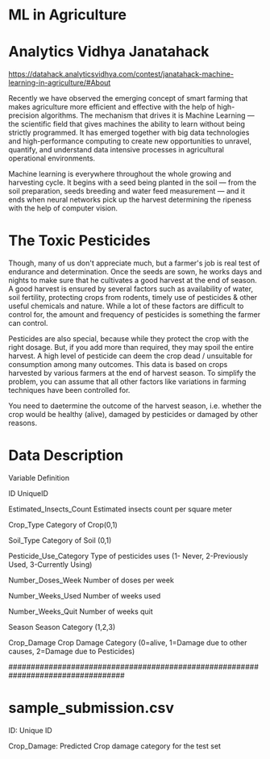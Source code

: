 # ML in Agriculture
# Analytics Vidhya Janatahack
https://datahack.analyticsvidhya.com/contest/janatahack-machine-learning-in-agriculture/#About

Recently we have observed the emerging concept of smart farming that makes agriculture more efficient and effective with the help of high-precision algorithms. The mechanism that drives it is Machine Learning — the scientific field that gives machines the ability to learn without being strictly programmed. It has emerged together with big data technologies and high-performance computing to create new opportunities to unravel, quantify, and understand data intensive processes in agricultural operational environments.

Machine learning is everywhere throughout the whole growing and harvesting cycle. It begins with a seed being planted in the soil — from the soil preparation, seeds breeding and water feed measurement — and it ends when neural networks pick up the harvest determining the ripeness with the help of computer vision.

# The Toxic Pesticides

Though, many of us don't appreciate much, but a farmer's job is real test of endurance and determination. Once the seeds are sown, he works days and nights to make sure that he cultivates a good harvest at the end of season. A good harvest is ensured by several factors such as availability of water, soil fertility, protecting crops from rodents, timely use of pesticides & other useful chemicals and nature. While a lot of these factors are difficult to control for, the amount and frequency of pesticides is something the farmer can control.

Pesticides are also special, because while they protect the crop with the right dosage. But, if you add more than required, they may spoil the entire harvest. A high level of pesticide can deem the crop dead / unsuitable for consumption among many outcomes. This data is based on crops harvested by various farmers at the end of harvest season. To simplify the problem, you can assume that all other factors like variations in farming techniques have been controlled for.

You need to daetermine the outcome of the harvest season, i.e. whether the crop would be healthy (alive), damaged by pesticides or damaged by other reasons.

# Data Description

Variable	Definition

ID	UniqueID

Estimated_Insects_Count	Estimated insects count per square meter

Crop_Type	Category of Crop(0,1)

Soil_Type	Category of Soil (0,1)

Pesticide_Use_Category	Type of pesticides uses (1- Never, 2-Previously Used, 3-Currently Using)

Number_Doses_Week	Number of doses per week

Number_Weeks_Used	Number of weeks used

Number_Weeks_Quit	Number of weeks quit

Season	Season Category (1,2,3)

Crop_Damage	Crop Damage Category (0=alive, 1=Damage due to other causes, 2=Damage due to Pesticides)

##################################################################################
# sample_submission.csv

ID: Unique ID

Crop_Damage: Predicted Crop damage category for the test set 
